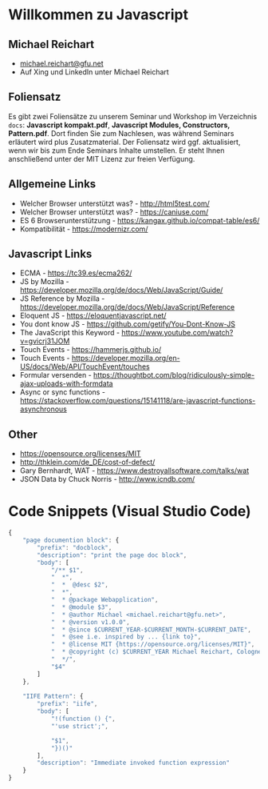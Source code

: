 # Willkommen zu Javascript

## Michael Reichart
- michael.reichart@gfu.net
- Auf Xing und LinkedIn unter Michael Reichart

## Foliensatz
Es gibt zwei Foliensätze zu unserem Seminar und Workshop im Verzeichnis `docs`: **Javascript kompakt.pdf**, **Javascript Modules, Constructors, Pattern.pdf**. Dort finden Sie zum Nachlesen, was während Seminars erläutert wird plus Zusatzmaterial. Der Foliensatz wird ggf. aktualisiert, wenn wir bis zum Ende Seminars Inhalte umstellen. Er steht Ihnen anschließend unter der MIT Lizenz zur freien Verfügung.

## Allgemeine Links
- Welcher Browser unterstützt was? - http://html5test.com/
- Welcher Browser unterstützt was? - https://caniuse.com/
- ES 6 Browserunterstützung - https://kangax.github.io/compat-table/es6/
- Kompatibilität - https://modernizr.com/

## Javascript Links
- ECMA - https://tc39.es/ecma262/
- JS by Mozilla - https://developer.mozilla.org/de/docs/Web/JavaScript/Guide/
- JS Reference by Mozilla - https://developer.mozilla.org/de/docs/Web/JavaScript/Reference
- Eloquent JS - https://eloquentjavascript.net/
- You dont know JS - https://github.com/getify/You-Dont-Know-JS
- The JavaScript this Keyword - https://www.youtube.com/watch?v=gvicrj31JOM
- Touch Events -  https://hammerjs.github.io/
- Touch Events - https://developer.mozilla.org/en-US/docs/Web/API/TouchEvent/touches
- Formular versenden - https://thoughtbot.com/blog/ridiculously-simple-ajax-uploads-with-formdata
- Async or sync functions - https://stackoverflow.com/questions/15141118/are-javascript-functions-asynchronous


## Other
- https://opensource.org/licenses/MIT
- http://thklein.com/de_DE/cost-of-defect/
- Gary Bernhardt, WAT - https://www.destroyallsoftware.com/talks/wat
- JSON Data by Chuck Norris - http://www.icndb.com/


# Code Snippets (Visual Studio Code)

```javascript
{
	"page documention block": {
		"prefix": "docblock",
		"description": "print the page doc block",
		"body": [
			"/** $1",
			"  *",
			"  *  @desc $2",
			"  *",
			"  * @package Webapplication",
			"  * @module $3",
			"  * @author Michael <michael.reichart@gfu.net>",
			"  * @version v1.0.0",
			"  * @since $CURRENT_YEAR-$CURRENT_MONTH-$CURRENT_DATE",
			"  * @see i.e. inspired by ... {link to}",
			"  * @license MIT {https://opensource.org/licenses/MIT}",
			"  * @copyright (c) $CURRENT_YEAR Michael Reichart, Cologne",
			"  */",
			"$4"
		]
	},
	
	"IIFE Pattern": {
		"prefix": "iife",
		"body": [
			"!(function () {",
			"'use strict';",

			"$1",
			"})()"
		],
		"description": "Immediate invoked function expression"
	}
}
```